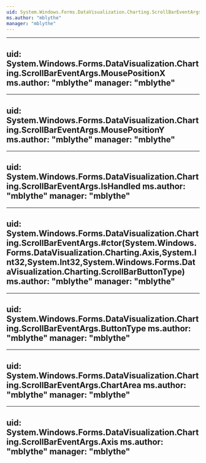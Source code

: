 ```yaml
---
uid: System.Windows.Forms.DataVisualization.Charting.ScrollBarEventArgs
ms.author: "mblythe"
manager: "mblythe"
---
```


---
uid: System.Windows.Forms.DataVisualization.Charting.ScrollBarEventArgs.MousePositionX
ms.author: "mblythe"
manager: "mblythe"
---

---
uid: System.Windows.Forms.DataVisualization.Charting.ScrollBarEventArgs.MousePositionY
ms.author: "mblythe"
manager: "mblythe"
---

---
uid: System.Windows.Forms.DataVisualization.Charting.ScrollBarEventArgs.IsHandled
ms.author: "mblythe"
manager: "mblythe"
---

---
uid: System.Windows.Forms.DataVisualization.Charting.ScrollBarEventArgs.#ctor(System.Windows.Forms.DataVisualization.Charting.Axis,System.Int32,System.Int32,System.Windows.Forms.DataVisualization.Charting.ScrollBarButtonType)
ms.author: "mblythe"
manager: "mblythe"
---

---
uid: System.Windows.Forms.DataVisualization.Charting.ScrollBarEventArgs.ButtonType
ms.author: "mblythe"
manager: "mblythe"
---

---
uid: System.Windows.Forms.DataVisualization.Charting.ScrollBarEventArgs.ChartArea
ms.author: "mblythe"
manager: "mblythe"
---

---
uid: System.Windows.Forms.DataVisualization.Charting.ScrollBarEventArgs.Axis
ms.author: "mblythe"
manager: "mblythe"
---
